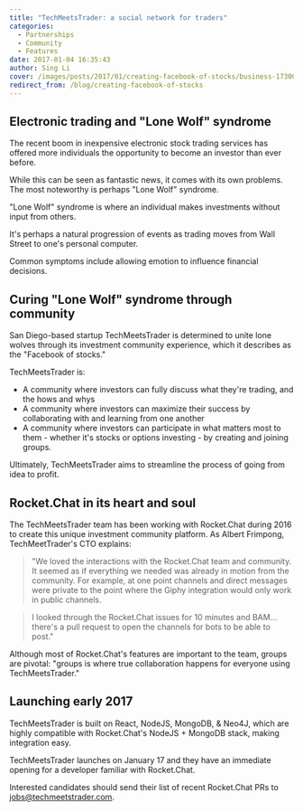```yaml
---
title: "TechMeetsTrader: a social network for traders"
categories:
  - Partnerships
  - Community
  - Features
date: 2017-01-04 16:35:43
author: Sing Li
cover: /images/posts/2017/01/creating-facebook-of-stocks/business-1730089_1920.jpg
redirect_from: /blog/creating-facebook-of-stocks
---
```


## Electronic trading and "Lone Wolf" syndrome

The recent boom in inexpensive electronic stock trading services has offered more individuals the opportunity to become an investor than ever before.

While this can be seen as fantastic news, it comes with its own problems. The most noteworthy is perhaps "Lone Wolf" syndrome.

"Lone Wolf" syndrome is where an individual makes investments without input from others.

It's perhaps a natural progression of events as trading moves from Wall Street to one's personal computer.

Common symptoms include allowing emotion to influence financial decisions.

## Curing "Lone Wolf" syndrome through community

San Diego-based startup TechMeetsTrader is determined to unite lone wolves through its investment community experience, which it describes as the "Facebook of stocks."

TechMeetsTrader is:

- A community where investors can fully discuss what they're trading, and the hows and whys
- A community where investors can maximize their success by collaborating with and learning from one another
- A community where investors can participate in what matters most to them - whether it's stocks or options investing - by creating and joining groups.    

Ultimately, TechMeetsTrader aims to streamline the process of going from idea to profit.

## Rocket.Chat in its heart and soul

The TechMeetsTrader team has been working with Rocket.Chat during 2016 to create this unique investment community platform. As Albert Frimpong, TechMeetTrader's CTO explains:

>"We loved the interactions with the Rocket.Chat team and community. It seemed as if everything we needed was already in motion from the community. For example, at one point channels and direct messages were private to the point where the Giphy integration would only work in public channels.

>I looked through the Rocket.Chat issues for 10 minutes and BAM... there's a pull request to open the channels for bots to be able to post." 

Although most of Rocket.Chat's features are important to the team, groups are pivotal: "groups is where true collaboration happens for everyone using TechMeetsTrader."

## Launching early 2017

TechMeetsTrader is built on React, NodeJS, MongoDB, & Neo4J, which are highly compatible with Rocket.Chat's NodeJS + MongoDB stack, making integration easy.

TechMeetsTrader launches on January 17 and they have an immediate opening for a developer familiar with Rocket.Chat.

Interested candidates should send their list of recent Rocket.Chat PRs to [jobs@techmeetstrader.com](mailto:jobs@techmeetstrader.com).

